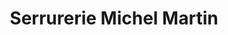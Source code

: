 ---
title: "Serrurerie Michel Martin"
url: /rennes/serrurerie-michel-martin/
shop: Schlüsseldienst
---